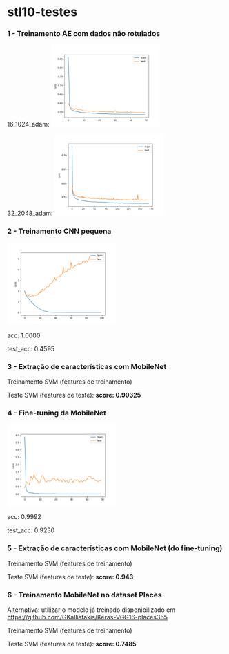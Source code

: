 # stl10-testes

### 1 -  Treinamento AE com dados não rotulados

16_1024_adam:
<img src="16_1024_adam.png" width="50%" height="50%"/>



32_2048_adam:
<img src="32_2048_adam.png" width="50%" height="50%"/>


### 2 - Treinamento CNN pequena 

<img src="cnn_pequena.png" width="50%" height="50%"/>

acc: 1.0000 

test_acc: 0.4595

### 3 - Extração de características com MobileNet
Treinamento SVM (features de treinamento)

Teste SVM (features de teste): **score: 0.90325** 


### 4 - Fine-tuning da MobileNet

<img src="finetuning-mobilenet2.png" width="50%" height="50%"/>

acc: 0.9992

test_acc: 0.9230

### 5 - Extração de características com MobileNet (do fine-tuning)
Treinamento SVM (features de treinamento)

Teste SVM (features de teste): **score: 0.943** 

### 6 - Treinamento MobileNet no dataset Places

Alternativa: utilizar o modelo já treinado disponibilizado em https://github.com/GKalliatakis/Keras-VGG16-places365 

Treinamento SVM (features de treinamento)

Teste SVM (features de teste): **score: 0.7485** 

